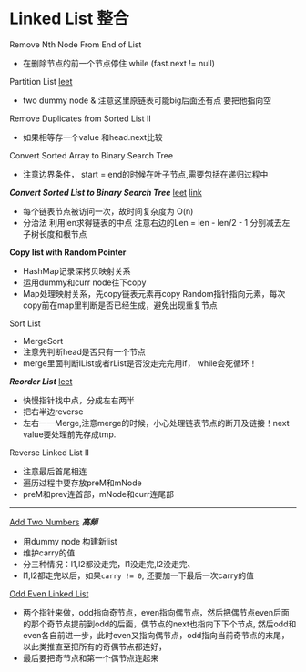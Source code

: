 # Linked List 整合

Remove Nth Node From End of List
* 在删除节点的前一个节点停住 while (fast.next != null)

Partition List [leet](https://leetcode.com/problems/partition-list/)
* two dummy node & 注意这里原链表可能big后面还有点 要把他指向空

Remove Duplicates from Sorted List II
* 如果相等存一个value 和head.next比较

Convert Sorted Array to Binary Search Tree
* 注意边界条件， start = end的时候在叶子节点,需要包括在递归过程中

***Convert Sorted List to Binary Search Tree***
[leet](https://leetcode.com/problems/convert-sorted-list-to-binary-search-tree/) [link](https://gretchency.gitbooks.io/leetcode/content/convert_sorted_list_to_balanced_bst.html)
* 每个链表节点被访问一次，故时间复杂度为 O(n)
* 分治法 利用len求得链表的中点 注意右边的Len = len - len/2 - 1 分别减去左子树长度和根节点

**Copy list with Random Pointer**
* HashMap记录深拷贝映射关系
* 运用dummy和curr node往下copy
* Map处理映射关系，先copy链表元素再copy Random指针指向元素，每次copy前在map里判断是否已经生成，避免出现重复节点

Sort List
* MergeSort
* 注意先判断head是否只有一个节点
* merge里面判断lList或者rList是否没走完完用if， while会死循环！

***Reorder List*** [leet](https://leetcode.com/problems/reorder-list/)
* 快慢指针找中点，分成左右两半
* 把右半边reverse
* 左右一一Merge,注意merge的时候，小心处理链表节点的断开及链接！next value要处理前先存成tmp.

Reverse Linked List II
* 注意最后首尾相连
* 遍历过程中要存放preM和mNode
* preM和prev连首部，mNode和curr连尾部

---
[Add Two Numbers](https://gretchency.gitbooks.io/leetcode/content/add_two_numbers.html)  ***高频***
* 用dummy node 构建新list
* 维护carry的值
* 分三种情况：l1,l2都没走完，l1没走完,l2没走完、
* l1,l2都走完以后，如果```carry != 0```, 还要加一下最后一次carry的值

[Odd Even Linked List](https://gretchency.gitbooks.io/leetcode/content/odd_even_linked_list.html)
* 两个指针来做，odd指向奇节点，even指向偶节点，然后把偶节点even后面的那个奇节点提前到odd的后面，偶节点的next也指向下下个节点, 然后odd和even各自前进一步，此时even又指向偶节点，odd指向当前奇节点的末尾，以此类推直至把所有的奇偶节点都连好，
* 最后要把奇节点和第一个偶节点连起来